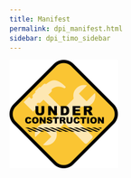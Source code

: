 ```yaml
---
title: Manifest
permalink: dpi_manifest.html
sidebar: dpi_timo_sidebar
---
```


![](/images/dpi/underarbeide.png)